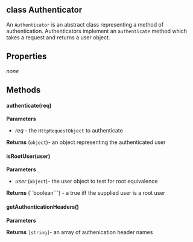 class Authenticator
----------

An ```Authenticator``` is an abstract class representing a method of authentication. Authenticators implement an ```authenticate``` method which takes a request and returns a user object.  

Properties
----------

_none_

Methods
----------

#### authenticate(req)

**Parameters**
* _req_ - the ```HttpRequestObject``` to authenticate

**Returns** (```object```)- an object representing the authenticated user

#### isRootUser(user)

**Parameters**
* _user_ (```object```)- the user object to test for root equivalence 

**Returns** (``boolean```) - a true iff the supplied user is a root user

#### getAuthenticationHeaders()

**Parameters**

**Returns** ```[string]```- an array of authenication header names
